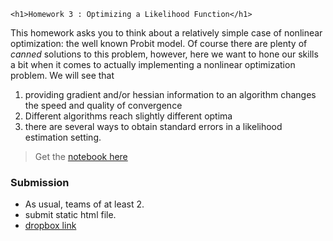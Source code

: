 ~~~
<h1>Homework 3 : Optimizing a Likelihood Function</h1>
~~~


This homework asks you to think about a relatively simple case of nonlinear optimization: the well known Probit model. Of course there are plenty of _canned_ solutions to this problem, however, here we want to hone our skills a bit when it comes to actually implementing a nonlinear optimization problem. We will see that 

1. providing gradient and/or hessian information to an algorithm changes the speed and quality of convergence
2. Different algorithms reach slightly different optima
3. there are several ways to obtain standard errors in a likelihood estimation setting.

> Get the [notebook here](https://github.com/floswald/NumericalMethods/blob/master/notebooks/homework3/Probit.jl)

### Submission

* As usual, teams of at least 2.
* submit static html file.
* [dropbox link](https://www.dropbox.com/request/y43E7FvF65BS6nD82CnL)
